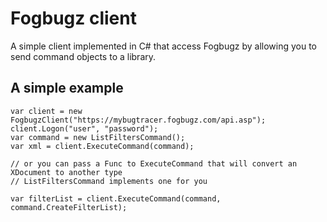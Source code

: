 # Fogbugz client

A simple client implemented in C# that access Fogbugz by allowing you to send command objects to a library.

## A simple example

    var client = new FogbugzClient("https://mybugtracer.fogbugz.com/api.asp");
    client.Logon("user", "password");
    var command = new ListFiltersCommand();
    var xml = client.ExecuteCommand(command);

    // or you can pass a Func to ExecuteCommand that will convert an XDocument to another type
    // ListFiltersCommand implements one for you

    var filterList = client.ExecuteCommand(command, command.CreateFilterList);

